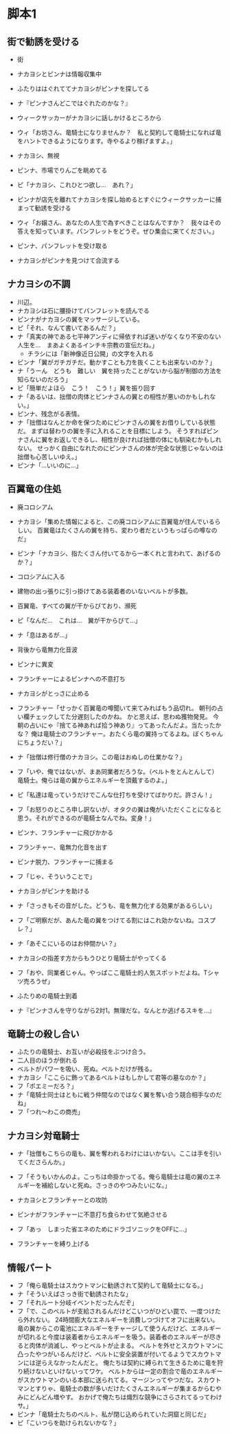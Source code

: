 # 脚本1

## 街で勧誘を受ける
* 街
* ナカヨシとピンナは情報収集中
* ふたりははぐれててナカヨシがピンナを探してる
* ナ『ピンナさんどこではぐれたのかな？』
* ウィークサッカーがナカヨシに話しかけるところから
* ウィ「お坊さん、竜騎士になりませんか？　私と契約して竜騎士になれば竜をハントできるようになります。寺やるより稼げますよ。」
* ナカヨシ、無視

* ピンナ、市場でりんごを眺めてる
* ピ「ナカヨシ、これひとつ欲し…　あれ？」
* ピンナが店先を離れてナカヨシを探し始めるとすぐにウィークサッカーに捕まって勧誘を受ける
* ウィ「お嬢さん、あなたの人生で為すべきことはなんですか？　我々はその答えを知っています。パンフレットをどうぞ。ぜひ集会に来てください。」
* ピンナ、パンフレットを受け取る
* ナカヨシがピンナを見つけて合流する

## ナカヨシの不調
* 川辺。
* ナカヨシは石に腰掛けてパンフレットを読んでる
* ピンナがナカヨシの翼をマッサージしている。
* ピ「それ、なんて書いてあるんだ？」
* ナ「真実の神である七平神アンディに帰依すれば迷いがなくなり不安のない人生を…　まあよくあるインチキ宗教の宣伝だね。」
  * チラシには「新神像近日公開」の文字を入れる
* ピンナ「翼がガチガチだ。動かすことも力を抜くことも出来ないのか？」
* ナ「うーん　どうも　難しい　翼を持ったことがないから脳が制御の方法を知らないのだろう」
* ピ「簡単だよほら　こう！　こう！」翼を振り回す
* ナ「あるいは、拙僧の肉体とピンナさんの翼との相性が悪いのかもしれない。」
* ピンナ、残念がる表情。
* ナ「拙僧はなんとか命を保つためにピンナさんの翼をお借りしている状態だ。
  まずは替わりの翼を手に入れることを目標にしよう。
  そうすればピンナさんに翼をお返しできるし、相性が良ければ拙僧の体にも馴染むかもしれない。
  せっかく自由になれたのにピンナさんの体が完全な状態じゃないのは拙僧も心苦しいゆえ。」
* ピンナ「…いいのに…」


## 百翼竜の住処
* 廃コロシアム
* ナカヨシ「集めた情報によると、この廃コロシアムに百翼竜が住んでいるらしい。
  百翼竜はたくさんの翼を持ち、変わり者だというもっぱらの噂なのだ」
* ピンナ「ナカヨシ、指たくさん付いてるから一本くれと言われて、あげるのか？」

* コロシアムに入る
* 建物の出っ張りに引っ掛けてある装着者のいないベルトが多数。
* 百翼竜、すべての翼が干からびており、瀕死
* ピ「なんだ…　これは…　翼が干からびて…」
* ナ「息はあるが…」

* 背後から竜無力化音波
* ピンナに異変
* フランチャーによるピンナへの不意打ち
* ナカヨシがとっさに止める

* フランチャー「せっかく百翼竜の噂聞いて来てみればもう品切れ。
  朝刊の占い欄チェックしてた分遅刻したのかね。
  かと思えば、思わぬ獲物発見。
  今朝の占いにゃ『捨てる神あれば拾う神あり』ってあったんだよ。当たったかな？
  俺は竜騎士のフランチャー。おたくら竜の翼持ってるよね。ぼくちゃんにちょうだい？」
* ナ「拙僧は修行僧のナカヨシ。この竜はおぬしの仕業かな？」
* フ「いや、俺ではないが、まあ同業者だろうな。（ベルトをとんとんして）竜騎士。俺らは竜の翼からエネルギーを頂戴するのよ。」
* ピ「私達は竜っていうだけでこんな仕打ちを受けてばかりだ。許さん！」
* フ「お怒りのところ申し訳ないが、オタクの翼は俺がいただくことになると思う。それができるのが竜騎士なんでね。変身！」

* ピンナ、フランチャーに飛びかかる
* フランチャー、竜無力化音を出す
* ピンナ脱力、フランチャーに捕まる
* フ「じゃ、そういうことで」
* ナカヨシがピンナを助ける
* ナ「さっきもその音がした。どうも、竜を無力化する効果があるらしい」
* フ「ご明察だが、あんた竜の翼をつけてる割にはこれ効かないね。コスプレ？」
* ナ「あそこにいるのはお仲間かい？」
* ナカヨシの指差す方からもうひとり竜騎士がやってくる
* フ「おや、同業者じゃん。やっぱここ竜騎士的人気スポットだよね。Tシャツ売ろうぜ」
* ふたりめの竜騎士到着
* ナ『ピンナさんを守りながら2対1。無理だな。なんとか逃げるスキを…』

## 竜騎士の殺し合い
* ふたりの竜騎士、お互いが必殺技をぶつけ合う。
* 二人目のほうが倒れる
* ベルトがパワーを吸い、死ぬ。ベルトだけが残る。
* ナカヨシ「ここらに飾ってあるベルトはもしかして君等の墓なのか？」
* フ「ポエミーだろ？」
* ナ「竜騎士同士はともに戦う仲間なのではなく翼を奪い合う競合相手なのだね」
* フ「つれ～わこの商売」

## ナカヨシ対竜騎士
* ナ「拙僧もこちらの竜も、翼を奪われるわけにはいかない。ここは手を引いてくださらんか。」
* フ「そうもいかんのよ。こっちは命掛かってる。俺ら竜騎士は竜の翼のエネルギーを補給しないと死ぬ。さっきのやつみたいにな。」


* ナカヨシとフランチャーとの攻防
* ピンナがフランチャーに不意打ち食らわせて気絶させる
* フ「あっ　しまった省エネのためにドラゴソニックをOFFに…」
* フランチャーを縛り上げる

## 情報パート
* フ「俺ら竜騎士はスカウトマンに勧誘されて契約して竜騎士になる。」
* ナ「そういえばさっき街で勧誘されたな」
* フ「それルート分岐イベントだったんだぞ」
* フ「で、このベルトが支給されるんだけどこいつがひどい罠で、一度つけたら外れない。
  24時間膨大なエネルギーを消費しつづけてオフに出来ない。
  竜の翼からこの電池にエネルギーをチャージして使うんだけど、エネルギーが切れると今度は装着者からエネルギーを吸う。装着者のエネルギーが尽きると肉体が消滅し、やっとベルトが止まる。
  ベルトを外せとスカウトマンに凸ったやつがいるんだけど、ベルトに安全装置が付いてるようでスカウトマンには逆らえなかったんだと。
  俺たちは契約に縛られて生きるために竜を狩り続けないといけないってワケ。
  ベルトからは一定の割合で竜のエネルギーがスカウトマンのいる本部に送られてる。マージンってやつだな。スカウトマンとすりゃ、竜騎士の数が多いだけたくさんエネルギーが集まるからむやみにどんどん増やす。
  おかげで俺たちは熾烈な競争にさらされてるってわけサ。」
* ピンナ「竜騎士たちのベルト、私が閉じ込められていた洞窟と同じだ」
* ピ「こいつらを助けられないかな？」
